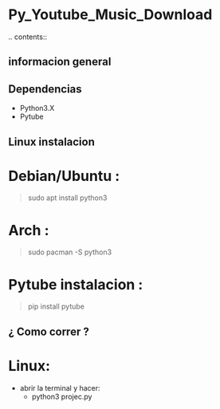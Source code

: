 # Py_Youtube_Music_Download

.. contents::

informacion general
-------------------

Dependencias
------------
- Python3.X
- Pytube

Linux instalacion
-----------------

  # Debian/Ubuntu :
  > sudo apt install python3

  # Arch :
  > sudo pacman -S python3

  # Pytube instalacion :

  > pip install pytube

¿ Como correr ?
----------------
# Linux:
  - abrir la terminal y hacer:
    - python3 projec.py

  
